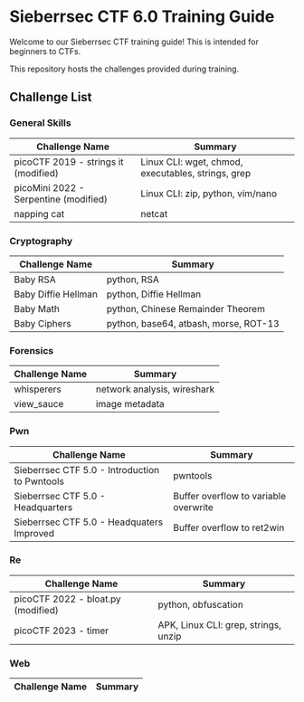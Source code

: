 # Sieberrsec CTF 6.0 Training Guide

Welcome to our Sieberrsec CTF training guide! This is intended for beginners to CTFs.

This repository hosts the challenges provided during training.

## Challenge List

### General Skills

| Challenge Name | Summary |
| --- | --- |
| picoCTF 2019 - strings it (modified) | Linux CLI: wget, chmod, executables, strings, grep |
| picoMini 2022 - Serpentine (modified) | Linux CLI: zip, python, vim/nano |
| napping cat | netcat |

### Cryptography

| Challenge Name | Summary |
| --- | --- |
| Baby RSA | python, RSA |
| Baby Diffie Hellman | python, Diffie Hellman |
| Baby Math | python, Chinese Remainder Theorem |
| Baby Ciphers | python, base64, atbash, morse, ROT-13 |

### Forensics

| Challenge Name | Summary |
| --- | --- |
| whisperers | network analysis, wireshark |
| view_sauce | image metadata |

### Pwn

| Challenge Name | Summary |
| --- | --- |
| Sieberrsec CTF 5.0 - Introduction to Pwntools | pwntools |
| Sieberrsec CTF 5.0 - Headquarters | Buffer overflow to variable overwrite |
| Sieberrsec CTF 5.0 - Headquaters Improved | Buffer overflow to ret2win |

### Re

| Challenge Name | Summary |
| --- | --- |
| picoCTF 2022 - bloat.py (modified) | python, obfuscation|
| picoCTF 2023 - timer | APK, Linux CLI: grep, strings, unzip |

### Web

| Challenge Name | Summary |
| --- | --- |

